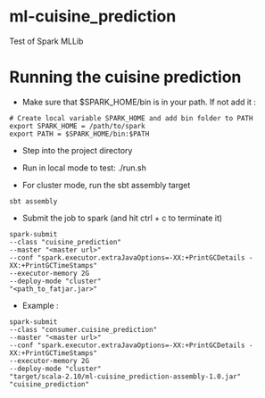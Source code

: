# ml-cuisine_prediction
Test of Spark MLLib

# Running the cuisine prediction 
- Make sure that $SPARK_HOME/bin is in your path. If not add it :
```
# Create local variable SPARK_HOME and add bin folder to PATH
export SPARK_HOME = /path/to/spark
export PATH = $SPARK_HOME/bin:$PATH
```
- Step into the project directory
- Run in local mode to test:
./run.sh

- For cluster mode, run the sbt assembly target
```
sbt assembly
```
- Submit the job to spark (and hit ctrl + c to terminate it)
```
spark-submit
--class "cuisine_prediction"
--master "<master url>"
--conf "spark.executor.extraJavaOptions=-XX:+PrintGCDetails -XX:+PrintGCTimeStamps"
--executor-memory 2G
--deploy-mode "cluster"
"<path_to_fatjar.jar>"
```
* Example :
```
spark-submit
--class "consumer.cuisine_prediction"
--master "<master url>"
--conf "spark.executor.extraJavaOptions=-XX:+PrintGCDetails -XX:+PrintGCTimeStamps"
--executor-memory 2G
--deploy-mode "cluster"
"target/scala-2.10/ml-cuisine_prediction-assembly-1.0.jar"
"cuisine_prediction"
```

